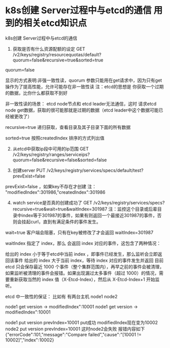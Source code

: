 # k8s创建 Server过程中与etcd的通信 用到的相关etcd知识点

k8s创建 Server过程中与etcd的通信
1. 获取是否有什么资源配额的设定
GET /v2/keys/registry/resourcequotas/default?quorum=false&recursive=true&sorted=true

quorum=false  

显示的方式表明:非强一致性读，quorum 参数只能用在get请求中，因为只有get操作为了提高性能，允许可能存在非一致性读
注：etcd的思想是 你获取一个过期的数据，比你什么都获取不到好

非一致性读的场景：
etcd node节点和 etcd leader无法通信，这时 请求etcd node get数据，获取的很可能那就是过期的数据（etcd leader中这个数据可能已经被更改了）

recursive=true
递归获取，查看目录及其子目录下面的所有数据

sorted=true
按照createdIndex 排序的方式列出值

2. 从etcd中获取ip段中可用的ip范围
GET /v2/keys/registry/ranges/serviceips?quorum=false&recursive=false&sorted=false  


3. 创建server
PUT /v2/keys/registry/services/specs/default/test?prevExist=false

prevExist=false ，如果key不存在才创建
注： "modifiedIndex":301986,"createdIndex":301986

4. watch service是否真的创建成功了
GET /v2/keys/registry/services/specs?recursive=true&wait=true&waitIndex=301987
注：监控这个目录或后辈目录中index等于301987的事件，如果有则返回一个最接近301987的事件，否则会挂起curl，直到有满足条件的事件发生。

wait=true   客户端会阻塞，只有在key被修改了才会返回
waitIndex=301987

waitIndex 指定了 index，那么
会返回 index 对应的事件，这包含了两种情况：

给出的 index 小于等于etcd中当前 index ，即事件已经发生，那么监听会立即返回该事件
给出的 index 大于当前 index，等待 index 对应的事件发生并返回
目前 etcd 只会保存最近 1000 个事件（整个集群范围内），再早之前的事件会被清理，如果监听被清理的事件会报错。如果出现漏过太多事件（超过 1000）的情况，需要重新获取当然的 index 值（X-Etcd-Index），然后从 X-Etcd-Index+1 开始监听。


etcd 中一致性的保证：
比如有 有两台主机 node1 node2

node1  get version  ->    modifiedIndex":10001
node1  get version  ->    modifiedIndex":10001

node1  put version prevIndex=10001      put成功   modifiedIndex现在变为10002
node2  put version prevIndex=10001      这时node2会失败 报错内容如下
{"errorCode":101,"message":"Compare failed","cause":"[10001 != 10002]","index":10002}
